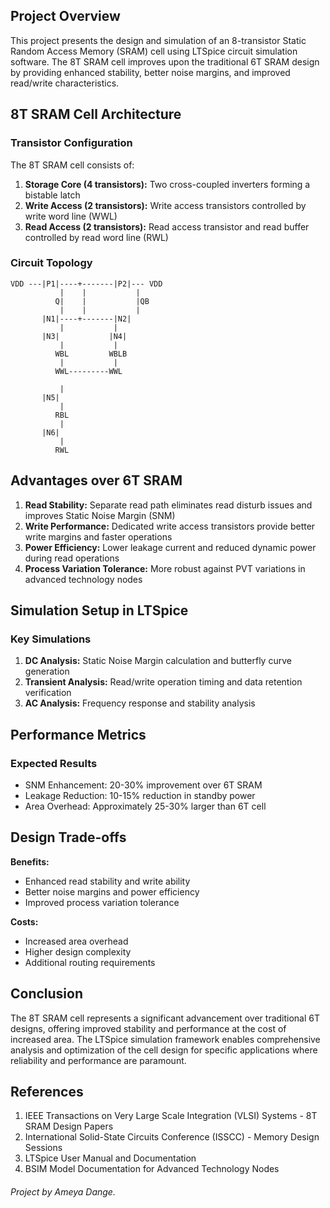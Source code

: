 ## Project Overview

This project presents the design and simulation of an 8-transistor Static Random Access Memory (SRAM) cell using LTSpice circuit simulation software. The 8T SRAM cell improves upon the traditional 6T SRAM design by providing enhanced stability, better noise margins, and improved read/write characteristics.

## 8T SRAM Cell Architecture

### Transistor Configuration

The 8T SRAM cell consists of:

1. **Storage Core (4 transistors):** Two cross-coupled inverters forming a bistable latch
2. **Write Access (2 transistors):** Write access transistors controlled by write word line (WWL)
3. **Read Access (2 transistors):** Read access transistor and read buffer controlled by read word line (RWL)

### Circuit Topology

```
VDD ---|P1|----+-------|P2|--- VDD
           |    |           |
          Q|    |           |QB
           |    |           |
       |N1|----+-------|N2|
           |           |
       |N3|           |N4|
           |           |
          WBL         WBLB
           |           |
          WWL---------WWL

           |
       |N5|
           |
          RBL
           |
       |N6|
           |
          RWL
```

## Advantages over 6T SRAM

1. **Read Stability:** Separate read path eliminates read disturb issues and improves Static Noise Margin (SNM)
2. **Write Performance:** Dedicated write access transistors provide better write margins and faster operations
3. **Power Efficiency:** Lower leakage current and reduced dynamic power during read operations
4. **Process Variation Tolerance:** More robust against PVT variations in advanced technology nodes

## Simulation Setup in LTSpice

### Key Simulations

1. **DC Analysis:** Static Noise Margin calculation and butterfly curve generation
2. **Transient Analysis:** Read/write operation timing and data retention verification
3. **AC Analysis:** Frequency response and stability analysis

## Performance Metrics

### Expected Results
- SNM Enhancement: 20-30% improvement over 6T SRAM
- Leakage Reduction: 10-15% reduction in standby power
- Area Overhead: Approximately 25-30% larger than 6T cell

## Design Trade-offs

**Benefits:**
- Enhanced read stability and write ability
- Better noise margins and power efficiency
- Improved process variation tolerance

**Costs:**
- Increased area overhead
- Higher design complexity
- Additional routing requirements

## Conclusion

The 8T SRAM cell represents a significant advancement over traditional 6T designs, offering improved stability and performance at the cost of increased area. The LTSpice simulation framework enables comprehensive analysis and optimization of the cell design for specific applications where reliability and performance are paramount.

## References

1. IEEE Transactions on Very Large Scale Integration (VLSI) Systems - 8T SRAM Design Papers
2. International Solid-State Circuits Conference (ISSCC) - Memory Design Sessions
3. LTSpice User Manual and Documentation
4. BSIM Model Documentation for Advanced Technology Nodes

###### Project by Ameya Dange.
